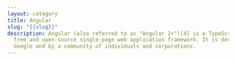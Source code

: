 ```yaml
---
layout: category
title: Angular
slug: "{{slug}}"
description: Angular (also referred to as "Angular 2+")[4] is a TypeScript-based
  free and open-source single-page web application framework. It is developed by
  Google and by a community of individuals and corporations.
---
```

